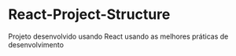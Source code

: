 # React-Project-Structure
Projeto desenvolvido usando React usando as melhores práticas de desenvolvimento
